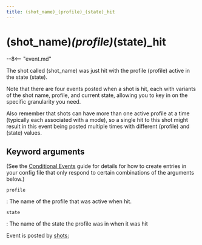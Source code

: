 ```yaml
---
title: (shot_name)_(profile)_(state)_hit
---
```


# (shot_name)_(profile)_(state)_hit


--8<-- "event.md"

The shot called (shot_name) was just hit with the profile (profile) active in
the state (state).

Note that there are four events posted when a shot is hit, each with
variants of the shot name, profile, and current state, allowing you to
key in on the specific granularity you need.

Also remember that shots can have more than one active profile at a time
(typically each associated with a mode), so a single hit to this shot
might result in this event being posted multiple times with different
(profile) and (state) values.

## Keyword arguments

(See the [Conditional Events](overview/conditional.md)
guide for details for how to create entries in your config file that
only respond to certain combinations of the arguments below.)

`profile`

:   The name of the profile that was active when hit.

`state`

:   The name of the state the profile was in when it was hit

Event is posted by [shots:](../config/shots.md)
